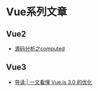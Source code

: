 # Vue系列文章

## Vue2

- [源码分析之computed](./vue2/computed/computed.md)

## Vue3

- [导读 | 一文看懂 Vue.js 3.0 的优化](./vue3/reading-guide/reading-guide.md)